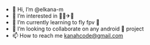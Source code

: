 - 👋 Hi, I’m @elkana-m
- 👀 I’m interested in 🎸📱✈🏀
- 🌱 I’m currently learning to fly fpv 🚁
- 💞️ I’m looking to collaborate on any android 📱 project
- 📫 How to reach me kanahcode@gmail.com

<!---
elkana-m/elkana-m is a ✨ special ✨ repository because its `README.md` (this file) appears on your GitHub profile.
You can click the Preview link to take a look at your changes.
--->
